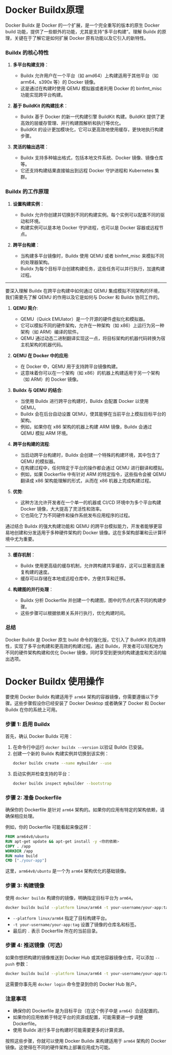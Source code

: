 # Docker Buildx原理
Docker Buildx 是 Docker 的一个扩展，是一个完全重写的版本的原生 Docker build 功能，提供了一些额外的功能，尤其是支持“多平台构建”。理解 Buildx 的原理，关键在于了解它是如何扩展 Docker 原有功能以及它引入的新特性。

### Buildx 的核心特性

1. **多平台构建支持**：
   - Buildx 允许用户在一个平台（如 amd64）上构建适用于其他平台（如 arm64、s390x 等）的 Docker 镜像。
   - 这是通过在构建时使用 QEMU 模拟器或者利用 Docker 的 binfmt_misc 功能实现跨平台构建。

2. **基于 BuildKit 的构建技术**：
   - Buildx 基于 Docker 的新一代构建引擎 BuildKit 构建。BuildKit 提供了更高效的层缓存管理、并行构建图解析和执行等优化。
   - BuildKit 的设计更加模块化，它可以更高效地使用缓存，更快地执行构建步骤。

3. **灵活的输出选项**：
   - Buildx 支持多种输出格式，包括本地文件系统、Docker 镜像、镜像仓库等。
   - 它还支持构建结果直接输出到远程 Docker 守护进程和 Kubernetes 集群。

### Buildx 的工作原理

1. **设置构建实例**：
   - Buildx 允许你创建并切换到不同的构建实例。每个实例可以配置不同的驱动和环境。
   - 构建实例可以是本地 Docker 守护进程，也可以是 Docker 容器或远程节点。

2. **跨平台构建**：
   - 当构建多平台镜像时，Buildx 使用 QEMU 或者 binfmt_misc 来模拟不同的处理器架构。
   - Buildx 为每个目标平台创建构建任务，这些任务可以并行执行，加速构建过程。
***
要深入理解 Buildx 在跨平台构建中如何通过 QEMU 集成模拟不同架构的环境，我们需要先了解 QEMU 的作用以及它是如何与 Docker 和 Buildx 协同工作的。

1. **QEMU 简介**:
   - QEMU（Quick EMUlator）是一个开源的硬件虚拟化和模拟器。
   - 它可以模拟不同的硬件架构，允许在一种架构（如 x86）上运行为另一种架构（如 ARM）编译的软件。
   - QEMU 通过动态二进制翻译实现这一点，将目标架构的机器代码转换为宿主机架构的机器代码。

2. **QEMU 在 Docker 中的应用**:
   - 在 Docker 中，QEMU 用于支持跨平台镜像构建。
   - 这意味着你可以在一个架构（如 x86）的机器上构建适用于另一个架构（如 ARM）的 Docker 镜像。

3. **Buildx 与 QEMU 的结合**:
   - 当使用 Buildx 进行跨平台构建时，Buildx 会配置 Docker 以使用 QEMU。
   - Buildx 会在后台自动设置 QEMU，使其能够在当前平台上模拟目标平台的架构。
   - 例如，如果你在 x86 架构的机器上构建 ARM 镜像，Buildx 会通过 QEMU 模拟 ARM 环境。

4. **跨平台构建的流程**:
   - 当启动跨平台构建时，Buildx 会创建一个特殊的构建环境，其中包含了 QEMU 的模拟器。
   - 在构建过程中，任何特定于平台的操作都会通过 QEMU 进行翻译和模拟。
   - 例如，如果 Dockerfile 中有针对 ARM 的特定指令，这些指令会被 QEMU 翻译成 x86 架构能理解的形式，从而在 x86 机器上完成构建过程。

5. **优势**:
   - 这种方法允许开发者在一个单一的机器或 CI/CD 环境中为多个平台构建 Docker 镜像，大大提高了灵活性和效率。
   - 它也简化了为不同硬件和操作系统发布应用程序的过程。

通过结合 Buildx 的强大构建功能和 QEMU 的跨平台模拟能力，开发者能够更容易地创建和分发适用于多种硬件架构的 Docker 镜像。这在多架构部署和云计算环境中尤为重要。
***


3. **缓存机制**：
   - Buildx 使用更高级的缓存机制，允许跨构建共享缓存，这可以显著提高重复构建的速度。
   - 缓存可以存储在本地或远程仓库中，方便共享和迁移。

4. **构建图的并行处理**：
   - Buildx 分析 Dockerfile 并创建一个构建图，图中的节点代表不同的构建步骤。
   - 这些步骤可以根据依赖关系并行执行，优化构建时间。

### 总结

Docker Buildx 是 Docker 原生 build 命令的强化版，它引入了 BuildKit 的先进特性，实现了多平台构建和更高效的构建过程。通过 Buildx，开发者可以轻松地为不同的硬件架构构建和优化 Docker 镜像，同时享受到更快的构建速度和灵活的输出选项。

# Docker Buildx 使用操作
要使用 Docker Buildx 构建适用于 `arm64` 架构的容器镜像，你需要遵循以下步骤。这些步骤假设你已经安装了 Docker Desktop 或者确保了 Docker 和 Docker Buildx 在你的系统上可用。

### 步骤 1: 启用 Buildx

首先，确认 Docker Buildx 可用：

1. 在命令行中运行 `docker buildx --version` 以验证 Buildx 已安装。
2. 创建一个新的 Buildx 构建实例并切换到该实例：
   ```bash
   docker buildx create --name mybuilder --use
   ```
3. 启动实例并检查支持的平台：
   ```bash
   docker buildx inspect mybuilder --bootstrap
   ```

### 步骤 2: 准备 Dockerfile

确保你的 Dockerfile 是针对 `arm64` 架构的。如果你的应用有特定的架构依赖，请确保相应处理。

例如，你的 Dockerfile 可能看起来像这样：

```Dockerfile
FROM arm64v8/ubuntu
RUN apt-get update && apt-get install -y <你的依赖>
COPY . /app
WORKDIR /app
RUN make build
CMD ["./your-app"]
```

这里，`arm64v8/ubuntu` 是一个为 `arm64` 架构优化的基础镜像。

### 步骤 3: 构建镜像

使用 `docker buildx` 构建你的镜像，明确指定目标平台为 `arm64`。

```bash
docker buildx build --platform linux/arm64 -t your-username/your-app:tag .
```

- `--platform linux/arm64` 指定了目标构建平台。
- `-t your-username/your-app:tag` 设置了镜像的仓库名和标签。
- 最后的 `.` 表示 Dockerfile 所在的当前目录。

### 步骤 4: 推送镜像（可选）

如果你想把构建的镜像推送到 Docker Hub 或其他容器镜像仓库，可以添加 `--push` 参数：

```bash
docker buildx build --platform linux/arm64 -t your-username/your-app:tag . --push
```

这需要你事先用 `docker login` 命令登录到你的 Docker Hub 账户。

### 注意事项

- 确保你的 Dockerfile 是为目标平台（在这个例子中是 `arm64`）合适配置的。
- 如果你的应用依赖于特定平台的资源或配置，可能需要进一步调整 Dockerfile。
- 使用 Buildx 进行多平台构建时可能需要更多的计算资源。

按照这些步骤，你就可以使用 Docker Buildx 来构建适用于 `arm64` 架构的 Docker 镜像。这使得在不同的硬件架构上部署应用成为可能。